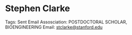 # Stephen Clarke

Tags: Sent Email
Assosciation: POSTDOCTORAL SCHOLAR, BIOENGINEERING
Email: stclarke@stanford.edu